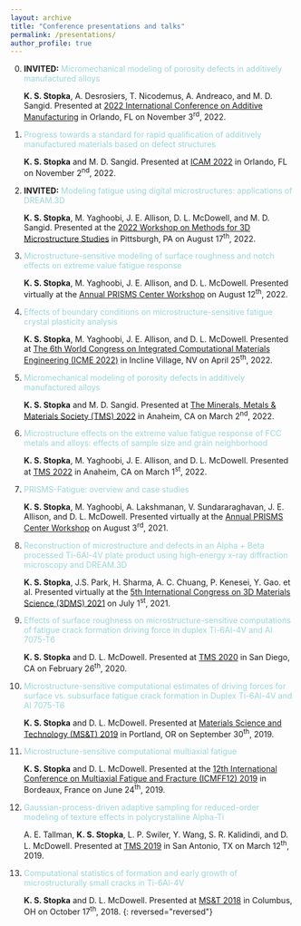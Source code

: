 ```yaml
---
layout: archive
title: "Conference presentations and talks"
permalink: /presentations/
author_profile: true
---
```


  0. <b>INVITED:</b> <span style="color:#9CD6D8">Micromechanical modeling of porosity defects in additively manufactured alloys</span> 

     <b>K. S. Stopka</b>, A. Desrosiers, T. Nicodemus, A. Andreaco, and M. D. Sangid. Presented at [2022 International Conference on Additive Manufacturing](https://amcoe.org/event/icam2022/) in Orlando, FL on November 3<sup>rd</sup>, 2022.
	 
  0. <span style="color:#9CD6D8">Progress towards a standard for rapid qualification of additively manufactured materials based on defect structures</span> 

     <b>K. S. Stopka</b> and M. D. Sangid. Presented at [ICAM 2022](https://amcoe.org/event/icam2022/) in Orlando, FL on November 2<sup>nd</sup>, 2022.
	 
  0. <b>INVITED:</b> <span style="color:#9CD6D8">Modeling fatigue using digital microstructures: applications of DREAM.3D</span> 

     <b>K. S. Stopka</b>, M. Yaghoobi, J. E. Allison, D. L. McDowell, and M. D. Sangid. Presented at the [2022 Workshop on Methods for 3D Microstructure Studies](http://mimp.materials.cmu.edu/rohrer/3DMS_workshop_22/) in Pittsburgh, PA on August 17<sup>th</sup>, 2022.

  0. <span style="color:#9CD6D8">Microstructure-sensitive modeling of surface roughness and notch effects on extreme value fatigue response</span> 

     <b>K. S. Stopka</b>, M. Yaghoobi, J. E. Allison, and D. L. McDowell. Presented virtually at the [Annual PRISMS Center Workshop](http://www.prisms-center.org/#/home) on August 12<sup>th</sup>, 2022.

  0. <span style="color:#9CD6D8">Effects of boundary conditions on microstructure-sensitive fatigue crystal plasticity analysis</span> 

     <b>K. S. Stopka</b>, M. Yaghoobi, J. E. Allison, and D. L. McDowell. Presented at [The 6th World Congress on Integrated Computational Materials Engineering (ICME 2022)](https://www.tms.org/icme2022) in Incline Village, NV on April 25<sup>th</sup>, 2022.

  0. <span style="color:#9CD6D8">Micromechanical modeling of porosity defects in additively manufactured alloys</span> 

     <b>K. S. Stopka</b> and M. D. Sangid. Presented at [The Minerals, Metals & Materials Society (TMS) 2022](https://www.tms.org/AnnualMeeting/TMS2022) in Anaheim, CA on March 2<sup>nd</sup>, 2022.

  0. <span style="color:#9CD6D8">Microstructure effects on the extreme value fatigue response of FCC metals and alloys: effects of sample size and grain neighborhood</span>

     <b>K. S. Stopka</b>, M. Yaghoobi, J. E. Allison, and D. L. McDowell. Presented at [TMS 2022](https://www.tms.org/AnnualMeeting/TMS2022) in Anaheim, CA on March 1<sup>st</sup>, 2022.
	 
  0. <span style="color:#9CD6D8">PRISMS-Fatigue: overview and case studies</span>

     <b>K. S. Stopka</b>, M. Yaghoobi, A. Lakshmanan, V. Sundararaghavan, J. E. Allison, and D. L. McDowell. Presented virtually at the [Annual PRISMS Center Workshop](http://www.prisms-center.org/#/home) on August 3<sup>rd</sup>, 2021.
	 
  0. <span style="color:#9CD6D8">Reconstruction of microstructure and defects in an Alpha + Beta processed Ti-6Al-4V plate product using high-energy x-ray diffraction microscopy and DREAM.3D</span>

     <b>K. S. Stopka</b>, J.S. Park, H. Sharma, A. C. Chuang, P. Kenesei, Y. Gao. et al. Presented virtually at the [5th International Congress on 3D Materials Science (3DMS) 2021](https://www.tms.org/3dms2021) on July 1<sup>st</sup>, 2021.

  0. <span style="color:#9CD6D8">Effects of surface roughness on microstructure-sensitive computations of fatigue crack formation driving force in duplex Ti-6Al-4V and Al 7075-T6</span>

     <b>K. S. Stopka</b> and D. L. McDowell. Presented at [TMS 2020](https://www.tms.org/AnnualMeeting/TMS2020) in San Diego, CA on February 26<sup>th</sup>, 2020.

  0. <span style="color:#9CD6D8">Microstructure-sensitive computational estimates of driving forces for surface vs. subsurface fatigue crack formation in Duplex Ti-6Al-4V and Al 7075-T6</span>

     <b>K. S. Stopka</b> and D. L. McDowell. Presented at [Materials Science and Technology (MS&T) 2019](https://www.matscitech.org/MST19/) in Portland, OR on September 30<sup>th</sup>, 2019.

  0. <span style="color:#9CD6D8">Microstructure-sensitive computational multiaxial fatigue</span>

     <b>K. S. Stopka</b> and D. L. McDowell. Presented at the [12th International Conference on Multiaxial Fatigue and Fracture (ICMFF12) 2019](https://www.icmff12.org/) in Bordeaux, France on June 24<sup>th</sup>, 2019.

  0. <span style="color:#9CD6D8">Gaussian-process-driven adaptive sampling for reduced-order modeling of texture effects in polycrystalline Alpha-Ti</span>

     A. E. Tallman, <b>K. S. Stopka</b>, L. P. Swiler, Y. Wang, S. R. Kalidindi, and D. L. McDowell. Presented at [TMS 2019](https://www.tms.org/AnnualMeeting/TMS2019) in San Antonio, TX on March 12<sup>th</sup>, 2019.

  0. <span style="color:#9CD6D8">Computational statistics of formation and early growth of microstructurally small cracks in Ti-6Al-4V</span>

     <b>K. S. Stopka</b> and D. L. McDowell. Presented at [MS&T 2018](https://www.matscitech.org/) in Columbus, OH on October 17<sup>th</sup>, 2018.
{: reversed="reversed"}